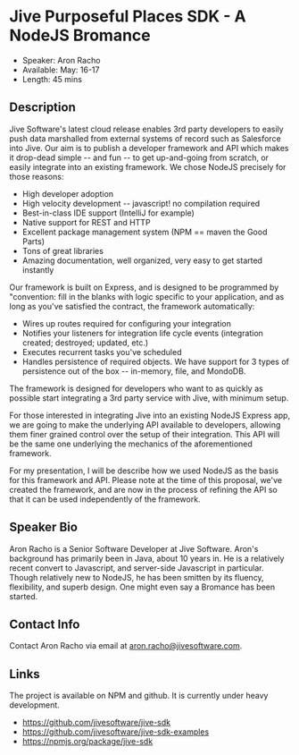 # Jive Purposeful Places SDK - A NodeJS Bromance

- Speaker: Aron Racho
- Available: May: 16-17
- Length: 45 mins

## Description

Jive Software's latest cloud release enables 3rd party developers to easily push data marshalled from external systems of record such as Salesforce into Jive. Our aim is to publish a developer framework and API which makes it drop-dead simple -- and fun -- to get up-and-going from scratch, or easily integrate into an existing framework. We chose NodeJS precisely for those reasons:

- High developer adoption
- High velocity development -- javascript! no compilation required 
- Best-in-class IDE support (IntelliJ for example)
- Native support for REST and HTTP
- Excellent package management system (NPM == maven the Good Parts)
- Tons of great libraries
- Amazing documentation, well organized, very easy to get started instantly

Our framework is built on Express, and is designed to be programmed by "convention: fill in the blanks with logic specific to your application, and as long as you've satisfied the contract, the framework automatically:

- Wires up routes required for configuring your integration
- Notifies your listeners for integration life cycle events (integration created; destroyed; updated, etc.)
- Executes recurrent tasks you've scheduled
- Handles persistence of required objects. We have support for 3 types of persistence out of the box -- in-memory, file, and MondoDB.

The framework is designed for developers who want to as quickly as possible start integrating a 3rd party service with Jive, with minimum setup.

For those interested in integrating Jive into an existing NodeJS Express app, we are going to make the underlying API available to developers, allowing them finer grained control over the setup of their integration. This API will be the same one underlying the mechanics of the aforementioned framework. 

For my presentation, I will be describe how we used NodeJS as the basis for this framework and API. Please note at the time of this proposal, we've created the framework, and are now in the process of refining the API so that it can be used independently of the framework.

## Speaker Bio
Aron Racho is a Senior Software Developer at Jive Software. Aron's background has primarily been in Java, about 10 years in. He is a relatively recent convert to Javascript, and server-side Javascript in particular. Though relatively new to NodeJS, he has been smitten by its fluency, flexibility, and superb design. One might even say a Bromance has been started.


## Contact Info
Contact Aron Racho via email at aron.racho@jivesoftware.com.

## Links
The project is available on NPM and github. It is currently under heavy development.

- https://github.com/jivesoftware/jive-sdk
- https://github.com/jivesoftware/jive-sdk-examples
- https://npmjs.org/package/jive-sdk
